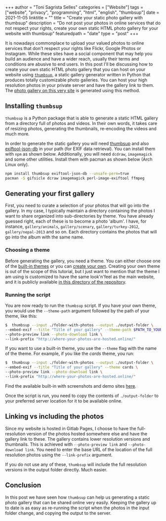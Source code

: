 +++
author = "Toni Sagrista Selles"
categories = ["Website"]
tags = ["website", "privacy", "programming", "html", "english", "thumbsup"]
date = 2021-11-05
linktitle = ""
title = "Create your static photo gallery with thumbsup"
description = "Do not post your photos in online services that do not respect your rights, create your own static HTML photo gallery for your website with thumbsup"
featuredpath = "date"
type = "post"
+++

It is nowadays commonplace to upload your valued photos to online services that don't respect your rights like Flickr, Google Photos or Instagram. While these sites have a social component that may help you build an audience and have a wider reach, usually their terms and conditions are abusive to end users. In this post I'll be discussing how to create your own static HTML photo gallery that you can host on your website using [`thumbsup`](https://thumbsup.github.io/), a static gallery generator written in Python that produces totally customizable photo galleries. You can host your high resolution photos in your private server and have the gallery link to them. The [photo gallery on this very site](/photo-gallery) is generated using this method.

<!--more-->

## Installing `thumbsup`

`thumbsup` is a Python package that is able to generate a static HTML gallery from a directory full of photos and videos. In their own words, it takes care of resizing photos, generating the thumbnails, re-encoding the videos and much more.

In order to generate the static gallery you will need [thumbsup](https://thumbsup.github.io) and also [exiftool-json-db](https://github.com/thumbsup/exiftool-json-db) in your path (for EXIF data retrieval). You can install them with `npm` as shown below. Additionally, you will need `dcdraw`, `imagemagick` and some other utilities. Install them with pacman as shown below (Arch Linux only).

```bash
npm install thumbsup exiftool-json-db --unsafe-perm=true
pacman -S gifsicle dcraw imagemagick perl-image-exiftool ffmpeg
```

## Generating your first gallery


First, you need to curate a selection of your photos that will go into the gallery. In my case, I typically maintain a directory containing the photos I want to share organized into sub-directories by theme. You have already guessed right, each of these is to become a photo 'album'. I have, for instance, `gallery/animals`, `gallery/scenary`, `gallery/turkey-2012`, `gallery/nepal-2013` and so on. Each directory contains the photos that will go into the album with the same name.

### Choosing a theme

Before generating the gallery, you need a theme. You can either choose one of the [built-in themes](https://thumbsup.github.io/docs/4-themes/built-in/) or you can [create your own](https://thumbsup.github.io/docs/4-themes/create/). Creating your own theme is out of the scope of this tutorial, but I just want to mention that the theme I am using is customized to have the same look'n'feel as the main website, and it is publicly available [in this directory of the repository](https://gitlab.com/langurmonkey/langurmonkey.gitlab.io/-/tree/master/gallery-theme).

### Running the script

You are now ready to run the `thumbsup` script. If you have your own theme, you would use the `--theme-path` argument followed by the path of your theme, like this:

```bash
$  thumbsup --input ./folder-with-photos --output ./output-folder \
--embed-exif --title "Title of your gallery" --theme-path $PATH_TO_YOUR_THEME \
--photo-preview link --photo-download link \
--link-prefix "http://where-your-photos-are-hosted.online/"
```

If you want to use a built-in theme, you use the `--theme` flag with the name of the theme. For example, if you like the *cards* theme, you run:

```bash
$  thumbsup --input ./folder-with-photos --output ./output-folder \
--embed-exif --title "Title of your gallery" --theme cards \
--photo-preview link --photo-download link \
--link-prefix "http://where-your-photos-are-hosted.online/"
```

Find the available built-in with screenshots and demo sites [here](https://thumbsup.github.io/docs/4-themes/built-in/).

Once the script is run, you need to copy the contents of `./output-folder` to your preferred server location for it to be available online.

## Linking vs including the photos

Since my website is hosted in Gitlab Pages, I choose to have the full-resolution version of the photos hosted somewhere else and have the gallery link to these. The gallery contains lower resolution versions and thumbnails. This is achieved with `--photo-preview link` and `--photo-download link`. You need to enter the base URL of the location of the full resolution photos using the `--link-prefix` argument. 

If you do not use any of these, `thumbsup` will include the full resolution versions in the output folder directly. Much easier.

## Conclusion

In this post we have seen how `thumbsup` can help us generating a static photo gallery that can be shared online very easily. Keeping the gallery up to date is as easy as re-running the script when the photos in the input folder change, and copying the output to the server.
